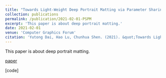 ```yaml
---
title: "Towards Light-Weight Deep Portrait Matting via Parameter Sharing"
collection: publications
permalink: /publication/2021-02-01-PSPM
excerpt: 'This paper is about deep portrait matting.'
date: 2021-02-01
venue: 'Computer Graphics Forum'
citation: 'Yutong Dai, Hao Lu, Chunhua Shen. (2021). &quot;Towards Light-Weight Deep Portrait Matting via Parameter Sharing.&quot; <i>CGF</i>. 2021.'
---
```

This paper is about deep portrait matting.

[paper](https://onlinelibrary.wiley.com/doi/full/10.1111/cgf.14179)

[code]


